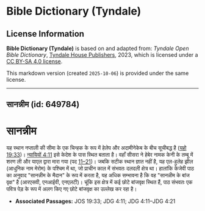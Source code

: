 # Bible Dictionary (Tyndale)

## License Information

**Bible Dictionary (Tyndale)** is based on and adapted from: _Tyndale Open Bible Dictionary_, [Tyndale House Publishers](https://tyndaleopenresources.com/), 2023, which is licensed under a [CC BY-SA 4.0 license](https://creativecommons.org/licenses/by-sa/4.0/legalcode.en).

This markdown version (created `2025-10-06`) is provided under the same license.



--------------------------------

## सानन्नीम (id: 649784)

सानन्नीम
========

यह स्थान नप्ताली की सीमा के एक चिन्हक के रूप में हेलेप और अदामीनेकेब के बीच सूचीबद्ध है ([यहो 19:33](https://ref.ly/Josh19:33))। [न्यायियों 4:11](https://ref.ly/Judg4:11) इसे केदेश के पास स्थित बताता है। वहाँ सीसरा ने हेबेर नामक केनी के तम्बू में शरण ली और याएल द्वारा मारा गया (पद [11–21](https://ref.ly/Judg4:11-Judg4:21))। जबकि सटीक स्थान ज्ञात नहीं है, यह एल\-हुलेह झील (आधुनिक नाम मेरोम) के पश्चिम में था, जो प्राचीन काल में संभवतः दलदली क्षेत्र था। हालांकि केजेवी पाठ का अनुवाद "सानन्नीम के मैदान" के रूप में करता है, यह अधिक सम्भावना है कि वह "सानन्नीम के बांज वृक्ष" है (आरएसवी, एनआईवी, एनएलटी)। चूंकि इस क्षेत्र में कई छोटे बांजवृक्ष स्थित हैं, पाठ संभवतः एक पवित्र पेड़ के रूप में अलग किए गए छोटे बांजवृक्ष का उल्लेख कर रहा है।

* **Associated Passages:** JOS 19:33; JDG 4:11; JDG 4:11–JDG 4:21

